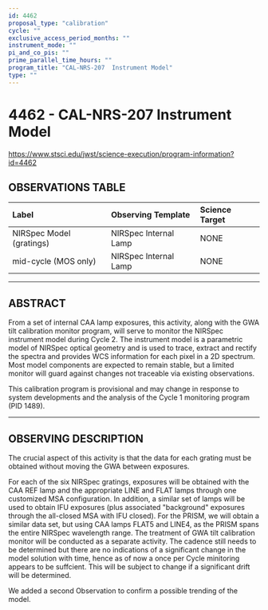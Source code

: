 ```yaml
---
id: 4462
proposal_type: "calibration"
cycle: ""
exclusive_access_period_months: ""
instrument_mode: ""
pi_and_co_pis: ""
prime_parallel_time_hours: ""
program_title: "CAL-NRS-207  Instrument Model"
type: ""
---
```

# 4462 - CAL-NRS-207  Instrument Model
https://www.stsci.edu/jwst/science-execution/program-information?id=4462
## OBSERVATIONS TABLE
| Label                    | Observing Template    | Science Target |
| :----------------------- | :-------------------- | :------------- |
| NIRSpec Model (gratings) | NIRSpec Internal Lamp | NONE           |
| mid-cycle (MOS only)     | NIRSpec Internal Lamp | NONE           |

---

## ABSTRACT

From a set of internal CAA lamp exposures, this activity, along with the GWA tilt calibration monitor program, will serve to monitor the NIRSpec instrument model during Cycle 2. The instrument model is a parametric model of NIRSpec optical geometry and is used to trace, extract and rectify the spectra and provides WCS information for each pixel in a 2D spectrum. Most model components are expected to remain stable, but a limited monitor will guard against changes not traceable via existing observations.

This calibration program is provisional and may change in response to system developments and the analysis of the Cycle 1 monitoring program (PID 1489).

---

## OBSERVING DESCRIPTION

The crucial aspect of this activity is that the data for each grating must be obtained without moving the GWA between exposures.

For each of the six NIRSpec gratings, exposures will be obtained with the CAA REF lamp and the appropriate LINE and FLAT lamps through one customized MSA configuration. In addition, a similar set of lamps will be used to obtain IFU exposures (plus associated "background" exposures through the all-closed MSA with IFU closed). For the PRISM, we will obtain a similar data set, but using CAA lamps FLAT5 and LINE4, as the PRISM spans the entire NIRSpec wavelength range. The treatment of GWA tilt calibration monitor will be conducted as a separate activity. The cadence still needs to be determined but there are no indications of a significant change in the model solution with time, hence as of now a once per Cycle minitoring appears to be suffcient. This will be subject to change if a significant drift will be determined.

We added a second Observation to confirm a possible trending of the model.